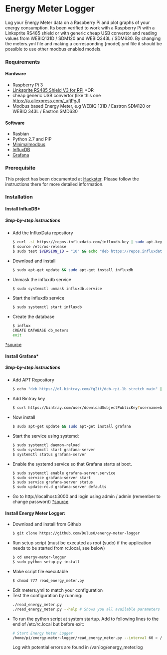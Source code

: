 # Energy Meter Logger
Log your Energy Meter data on a Raspberry Pi and plot graphs of your energy consumption.
Its been verified to work with a Raspberry Pi with a Linksprite RS485 shield or with generic cheap USB convertor and reading values from WEBIQ131D / SDM120 and WEBIQ343L / SDM630. By changing the meters.yml file and making a corresponding [model].yml file it should be possible to use other modbus enabled models.

### Requirements

#### Hardware

* Raspberry Pi 3
* [Linksprite RS485 Shield V3 for RPi](http://linksprite.com/wiki/index.php5?title=RS485/GPIO_Shield_for_Raspberry_Pi_V3.0)
*OR
* cheap generic USB convertor (like this one https://a.aliexpress.com/_ufjPgJ) 
* Modbus based Energy Meter, e.g WEBIQ 131D / Eastron SDM120 or WEBIQ 343L / Eastron SMD630

#### Software

* Rasbian
* Python 2.7 and PIP
* [Minimalmodbus](https://minimalmodbus.readthedocs.io/en/master/)
* [InfluxDB](https://docs.influxdata.com/influxdb/v1.3/)
* [Grafana](http://docs.grafana.org/)

### Prerequisite

This project has been documented at [Hackster](https://www.hackster.io/samuelphy/energy-meter-logger-6a3468). Please follow the instructions there for more detailed information.

### Installation
#### Install InfluxDB*

##### Step-by-step instructions
* Add the InfluxData repository
    ```sh
    $ curl -sL https://repos.influxdata.com/influxdb.key | sudo apt-key add -
    $ source /etc/os-release
    $ sudo test $VERSION_ID = "10" && echo "deb https://repos.influxdata.com/debian buster stable" | sudo tee /etc/apt/sources.list.d/influxdb.list
    ```
* Download and install
    ```sh
    $ sudo apt-get update && sudo apt-get install influxdb
    ```
* Unmask the influxdb service
    ```sh
    $ sudo systemctl unmask influxdb.service
    ```
* Start the influxdb service
    ```sh
    $ sudo systemctl start influxdb
    ```
* Create the database
    ```sh
    $ influx
    CREATE DATABASE db_meters
    exit
    ```
[*source](https://docs.influxdata.com/influxdb/v1.3/introduction/installation/)

#### Install Grafana*

##### Step-by-step instructions
* Add APT Repository
    ```sh
    $ echo "deb https://dl.bintray.com/fg2it/deb-rpi-1b stretch main" | sudo tee -a /etc/apt/sources.list.d/grafana.list
    ```
* Add Bintray key
    ```sh
    $ curl https://bintray.com/user/downloadSubjectPublicKey?username=bintray | sudo apt-key add -
    ```
* Now install
    ```sh
    $ sudo apt-get update && sudo apt-get install grafana
    ```
* Start the service using systemd:
    ```sh
    $ sudo systemctl daemon-reload
    $ sudo systemctl start grafana-server
    $ systemctl status grafana-server
    ```
* Enable the systemd service so that Grafana starts at boot.
    ```sh
    $ sudo systemctl enable grafana-server.service
    $ sudo service grafana-server start
    $ sudo service grafana-server status
    $ sudo update-rc.d grafana-server defaults
    ```
* Go to http://localhost:3000 and login using admin / admin (remember to change password)
[*source](http://docs.grafana.org/installation/debian/)

#### Install Energy Meter Logger:
* Download and install from Github
    ```sh
    $ git clone https://github.com/Dulus0/energy-meter-logger
    ```
* Run setup script (must be executed as root (sudo) if the application needs to be started from rc.local, see below)
    ```sh
    $ cd energy-meter-logger
    $ sudo python setup.py install
    ```    
* Make script file executable
    ```sh
    $ chmod 777 read_energy_meter.py
    ```
* Edit meters.yml to match your configuration
* Test the configuration by running:
    ```sh
    ./read_energy_meter.py
    ./read_energy_meter.py --help # Shows you all available parameters
    ```
* To run the python script at system startup. Add to following lines to the end of /etc/rc.local but before exit:
    ```sh
    # Start Energy Meter Logger
    /home/pi/energy-meter-logger/read_energy_meter.py --interval 60 > /var/log/energy_meter.log &
    ```
    Log with potential errors are found in /var/log/energy_meter.log
